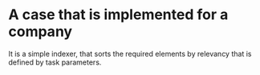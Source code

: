 # A case that is implemented for a company
It is a simple indexer, that sorts the required elements by relevancy that is defined by task parameters. 
